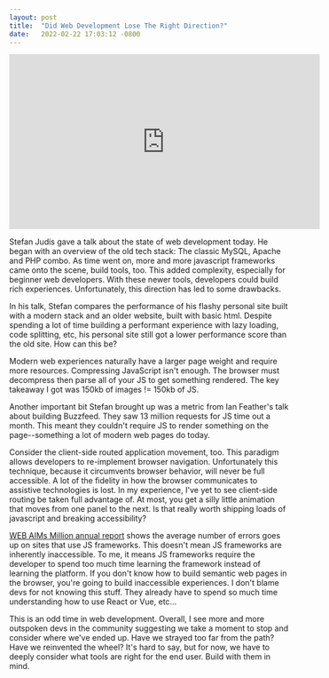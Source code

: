```yaml
---
layout: post
title:  "Did Web Development Lose The Right Direction?"
date:   2022-02-22 17:03:12 -0800
---
```



<iframe width="560" height="315" src="https://www.youtube.com/embed/y0nVPmN_rhA" title="YouTube video player" frameborder="0" allow="accelerometer; autoplay; clipboard-write; encrypted-media; gyroscope; picture-in-picture" allowfullscreen></iframe>

Stefan Judis gave a talk about the state of web development today. He began with an overview of the old tech stack: The classic MySQL, Apache and PHP combo. As time went on, more and more javascript frameworks came onto the scene, build tools, too. This added complexity, especially for beginner web developers. With these newer tools, developers could build rich experiences. Unfortunately, this direction has led to some drawbacks. 

In his talk, Stefan compares the performance of his flashy personal site built with a modern stack and an older website, built with basic html. Despite spending a lot of time building a performant experience with lazy loading, code splitting, etc, his personal site still got a lower performance score than the old site. How can this be? 

Modern web experiences naturally have a larger page weight and require more resources. Compressing JavaScript isn't enough. The browser must decompress then parse all of your JS to get something rendered. The key takeaway I got was 150kb of images != 150kb of JS.

Another important bit Stefan brought up was a metric from Ian Feather's talk about building Buzzfeed. They saw 13 million requests for JS time out a month. This meant they couldn't require JS to render something on the page--something a lot of modern web pages do today. 

Consider the client-side routed application movement, too. This paradigm allows developers to re-implement browser navigation. Unfortunately this technique, because it circumvents browser behavior, will never be full accessible. A lot of the fidelity in how the browser communicates to assistive technologies is lost. In my experience, I've yet to see client-side routing be taken full advantage of. At most, you get a silly little animation that moves from one panel to the next. Is that really worth shipping loads of javascript and breaking accessibility? 

[WEB AIMs Million annual report](https://webaim.org/projects/million/) shows the average number of errors goes up on sites that use JS frameworks. This doesn't mean JS frameworks are inherently inaccessible. To me, it means JS frameworks require the developer to spend too much time learning the framework instead of learning the platform. If you don't know how to build semantic web pages in the browser, you're going to build inaccessible experiences. I don't blame devs for not knowing this stuff. They already have to spend so much time understanding how to use React or Vue, etc... 

This is an odd time in web development. Overall, I see more and more outspoken devs in the community suggesting we take a moment to stop and consider where we've ended up. Have we strayed too far from the path? Have we reinvented the wheel? It's hard to say, but for now, we have to deeply consider what tools are right for the end user. Build with them in mind. 